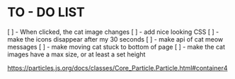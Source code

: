 # TO - DO LIST
[ ] - When clicked, the cat image changes
[ ] - add nice looking CSS
[ ] - make the icons disappear after my 30 seconds
[ ] - make api of cat meow messages
[ ] - make moving cat stuck to bottom of page
[ ] - make the cat images have a max size, or at least a set height

https://particles.js.org/docs/classes/Core_Particle.Particle.html#container4
